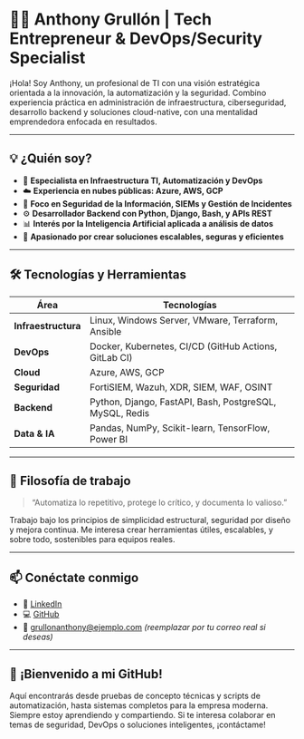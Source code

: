 # 👨‍💻 Anthony Grullón | Tech Entrepreneur & DevOps/Security Specialist

¡Hola! Soy Anthony, un profesional de TI con una visión estratégica orientada a la innovación, la automatización y la seguridad. Combino experiencia práctica en administración de infraestructura, ciberseguridad, desarrollo backend y soluciones cloud-native, con una mentalidad emprendedora enfocada en resultados.

---

## 💡 ¿Quién soy?

- 🔧 **Especialista en Infraestructura TI, Automatización y DevOps**
- ☁️ **Experiencia en nubes públicas: Azure, AWS, GCP**
- 🔐 **Foco en Seguridad de la Información, SIEMs y Gestión de Incidentes**
- ⚙️ **Desarrollador Backend con Python, Django, Bash, y APIs REST**
- 📊 **Interés por la Inteligencia Artificial aplicada a análisis de datos**
- 🚀 **Apasionado por crear soluciones escalables, seguras y eficientes**

---

## 🛠️ Tecnologías y Herramientas

| Área                  | Tecnologías                                                |
|-----------------------|------------------------------------------------------------|
| **Infraestructura**   | Linux, Windows Server, VMware, Terraform, Ansible          |
| **DevOps**            | Docker, Kubernetes, CI/CD (GitHub Actions, GitLab CI)      |
| **Cloud**             | Azure, AWS, GCP                                            |
| **Seguridad**         | FortiSIEM, Wazuh, XDR, SIEM, WAF, OSINT                    |
| **Backend**           | Python, Django, FastAPI, Bash, PostgreSQL, MySQL, Redis    |
| **Data & IA**         | Pandas, NumPy, Scikit-learn, TensorFlow, Power BI          |

---

## 🧠 Filosofía de trabajo

> “Automatiza lo repetitivo, protege lo crítico, y documenta lo valioso.”

Trabajo bajo los principios de simplicidad estructural, seguridad por diseño y mejora continua. Me interesa crear herramientas útiles, escalables, y sobre todo, sostenibles para equipos reales.

---

## 📫 Conéctate conmigo

- 🔗 [LinkedIn](https://linkedin.com/in/tu_usuario)
- 💻 [GitHub](https://github.com/tu_usuario)
- 📧 grullonanthony@ejemplo.com *(reemplazar por tu correo real si deseas)*

---

## 🚀 ¡Bienvenido a mi GitHub!

Aquí encontrarás desde pruebas de concepto técnicas y scripts de automatización, hasta sistemas completos para la empresa moderna. Siempre estoy aprendiendo y compartiendo. Si te interesa colaborar en temas de seguridad, DevOps o soluciones inteligentes, ¡contáctame!
